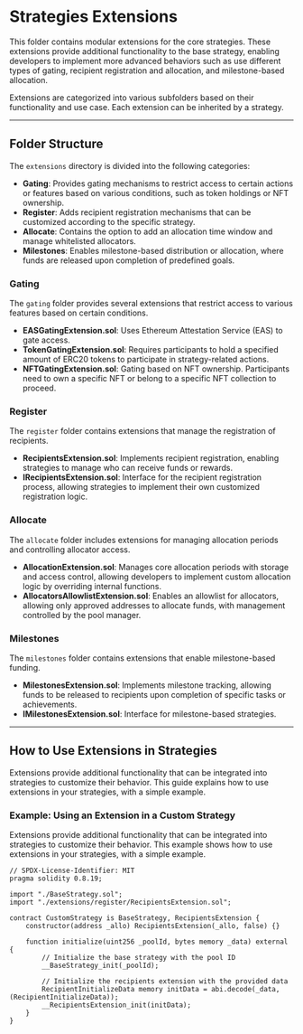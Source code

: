 
# Strategies Extensions

This folder contains modular extensions for the core strategies. These extensions provide additional functionality to the base strategy, enabling developers to implement more advanced behaviors such as use different types of gating, recipient registration and allocation, and milestone-based allocation.

Extensions are categorized into various subfolders based on their functionality and use case. Each extension can be inherited by a strategy.

---

## Folder Structure

The `extensions` directory is divided into the following categories:

- **Gating**: Provides gating mechanisms to restrict access to certain actions or features based on various conditions, such as token holdings or NFT ownership.
- **Register**: Adds recipient registration mechanisms that can be customized according to the specific strategy.
- **Allocate**: Contains the option to add an allocation time window and manage whitelisted allocators.
- **Milestones**: Enables milestone-based distribution or allocation, where funds are released upon completion of predefined goals.

### Gating
The `gating` folder provides several extensions that restrict access to various features based on certain conditions.

- **EASGatingExtension.sol**: Uses Ethereum Attestation Service (EAS) to gate access.
- **TokenGatingExtension.sol**: Requires participants to hold a specified amount of ERC20 tokens to participate in strategy-related actions.
- **NFTGatingExtension.sol**: Gating based on NFT ownership. Participants need to own a specific NFT or belong to a specific NFT collection to proceed.

### Register
The `register` folder contains extensions that manage the registration of recipients.

- **RecipientsExtension.sol**: Implements recipient registration, enabling strategies to manage who can receive funds or rewards.
- **IRecipientsExtension.sol**: Interface for the recipient registration process, allowing strategies to implement their own customized registration logic.

### Allocate
The `allocate` folder includes extensions for managing allocation periods and controlling allocator access.

- **AllocationExtension.sol**: Manages core allocation periods with storage and access control, allowing developers to implement custom allocation logic by overriding internal functions.
- **AllocatorsAllowlistExtension.sol**: Enables an allowlist for allocators, allowing only approved addresses to allocate funds, with management controlled by the pool manager.

### Milestones
The `milestones` folder contains extensions that enable milestone-based funding.

- **MilestonesExtension.sol**: Implements milestone tracking, allowing funds to be released to recipients upon completion of specific tasks or achievements.
- **IMilestonesExtension.sol**: Interface for milestone-based strategies.

---


## How to Use Extensions in Strategies

Extensions provide additional functionality that can be integrated into strategies to customize their behavior. This guide explains how to use extensions in your strategies, with a simple example.

### Example: Using an Extension in a Custom Strategy

Extensions provide additional functionality that can be integrated into strategies to customize their behavior. This example shows how to use extensions in your strategies, with a simple example.

```solidity
// SPDX-License-Identifier: MIT
pragma solidity 0.8.19;

import "./BaseStrategy.sol";
import "./extensions/register/RecipientsExtension.sol";

contract CustomStrategy is BaseStrategy, RecipientsExtension {
    constructor(address _allo) RecipientsExtension(_allo, false) {}

    function initialize(uint256 _poolId, bytes memory _data) external {
        // Initialize the base strategy with the pool ID
        __BaseStrategy_init(_poolId);

        // Initialize the recipients extension with the provided data
        RecipientInitializeData memory initData = abi.decode(_data, (RecipientInitializeData));
        __RecipientsExtension_init(initData);
    }
}
```
